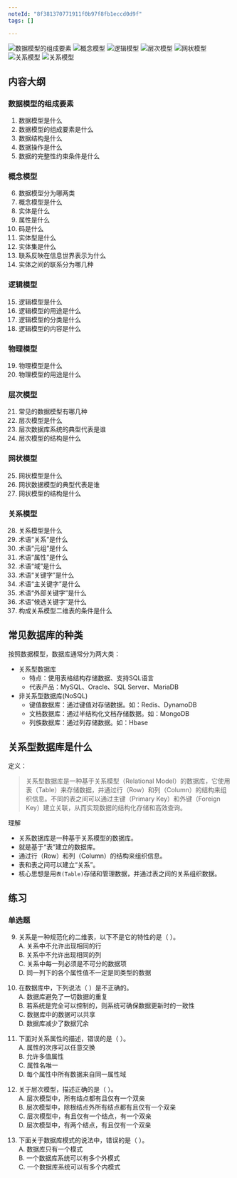 ```yaml
---
noteId: "8f381370771911f0b97f8fb1eccd0d9f"
tags: []

---
```



![数据模型的组成要素](../images/ebooks/006.jpeg)
![概念模型](../images/ebooks/007.jpeg)
![逻辑模型](../images/ebooks/008.jpeg)
![层次模型](../images/ebooks/009.jpeg)
![网状模型](../images/ebooks/010.jpeg)
![关系模型](../images/ebooks/011.jpeg)
![关系模型](../images/ebooks/012.jpeg)

## 内容大纲
### 数据模型的组成要素
1. 数据模型是什么
2. 数据模型的组成要素是什么
3. 数据结构是什么
4. 数据操作是什么
5. 数据的完整性约束条件是什么
### 概念模型
6. 数据模型分为哪两类
7. 概念模型是什么
8. 实体是什么
9.  属性是什么
10. 码是什么
11. 实体型是什么
12. 实体集是什么
13. 联系反映在信息世界表示为什么
14. 实体之间的联系分为哪几种
### 逻辑模型
15. 逻辑模型是什么
16. 逻辑模型的用途是什么
17. 逻辑模型的分类是什么
18. 逻辑模型的内容是什么
### 物理模型
19. 物理模型是什么
20. 物理模型的用途是什么
### 层次模型
21. 常见的数据模型有哪几种
22. 层次模型是什么
23. 层次数据库系统的典型代表是谁
24. 层次模型的结构是什么
### 网状模型
25. 网状模型是什么
26. 网状数据模型的典型代表是谁
27. 网状模型的结构是什么
### 关系模型
28. 关系模型是什么
29. 术语“关系”是什么
30. 术语“元组”是什么
31. 术语“属性”是什么
32. 术语“域”是什么
33. 术语“关键字”是什么
34. 术语“主关键字”是什么
35. 术语“外部关键字”是什么
36. 术语“候选关键字”是什么
37. 构成关系模型二维表的条件是什么



## 常见数据库的种类
按照数据模型，数据库通常分为两大类：

- 关系型数据库
    - 特点：使用表格结构存储数据、支持SQL语言
    - 代表产品：MySQL、Oracle、SQL Server、MariaDB
- 非关系型数据库(NoSQL)
    - 键值数据库：通过键值对存储数据。如：Redis、DynamoDB
    - 文档数据库：通过半结构化文档存储数据。如：MongoDB
    - 列族数据库：通过列存储数据。如：Hbase

## 关系型数据库是什么

定义：

> 关系型数据库是一种基于关系模型（Relational Model）的数据库，它使用表（Table）来存储数据，并通过行（Row）和列（Column）的结构来组织信息。不同的表之间可以通过主键（Primary Key）和外键（Foreign Key）建立关联，从而实现数据的结构化存储和高效查询。

理解

- 关系数据库是一种基于关系模型的数据库。
- 就是基于“表”建立的数据库。
- 通过行（Row）和列（Column）的结构来组织信息。
- 表和表之间可以建立“关系”。
- 核心思想是用`表(Table)`存储和管理数据，并通过表之间的关系组织数据。


## 练习
### 单选题
9. 关系是一种规范化的二维表，以下不是它的特性的是（ ）。  
   A. 关系中不允许出现相同的行  
   B. 关系中不允许出现相同的列  
   C. 关系中每一列必须是不可分的数据项  
   D. 同一列下的各个属性值不一定是同类型的数据  

10. 在数据库中，下列说法（ ）是不正确的。  
   A. 数据库避免了一切数据的重复  
   B. 若系统是完全可以控制的，则系统可确保数据更新时的一致性  
   C. 数据库中的数据可以共享  
   D. 数据库减少了数据冗余  

11. 下面对关系属性的描述，错误的是（ ）。  
   A. 属性的次序可以任意交换  
   B. 允许多值属性  
   C. 属性名唯一  
   D. 每个属性中所有数据来自同一属性域  

12. 关于层次模型，描述正确的是（ ）。  
   A. 层次模型中，所有结点都有且仅有一个双亲  
   B. 层次模型中，除根结点外所有结点都有且仅有一个双亲  
   C. 层次模型中，有且仅有一个结点，有一个双亲  
   D. 层次模型中，有两个结点，有且仅有一个双亲  

13. 下面关于数据库模式的说法中，错误的是（ ）。  
   A. 数据库只有一个模式  
   B. 一个数据库系统可以有多个外模式  
   C. 一个数据库系统可以有多个内模式  